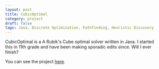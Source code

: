 ```yaml
---
layout: post
title: CubicOptimal
category: project
draft: false
tags: Java, Discrete Optimization, Pathfinding, Heuristic Discovery
---
```


CubicOptimal is a A Rubik's Cube optimal solver written in Java. I started this in 11th grade and have been making sporadic edits since. Will I ever finish?

You can see the project [here](https://github.com/dncoble/CubicOptimal).